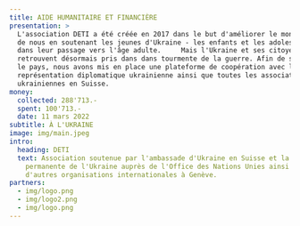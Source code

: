 ```yaml
---
title: AIDE HUMANITAIRE ET FINANCIÈRE
presentation: >
  L'association DETI a été créée en 2017 dans le but d'améliorer le monde autour
  de nous en soutenant les jeunes d'Ukraine - les enfants et les adolescents
  dans leur passage vers l'âge adulte.     Mais l'Ukraine et ses citoyens se
  retrouvent désormais pris dans dans tourmente de la guerre. Afin de soutenir
  le pays, nous avons mis en place une plateforme de coopération avec la
  représentation diplomatique ukrainienne ainsi que toutes les associations
  ukrainiennes en Suisse.
money:
  collected: 288'713.-
  spent: 100'713.-
  date: 11 mars 2022
subtitle: À L'UKRAINE
image: img/main.jpeg
intro:
  heading: DETI
  text: Association soutenue par l'ambassade d'Ukraine en Suisse et la mission
    permanente de l'Ukraine auprès de l'Office des Nations Unies ainsi que
    d'autres organisations internationales à Genève.
partners:
  - img/logo.png
  - img/logo2.png
  - img/logo.png
---
```

